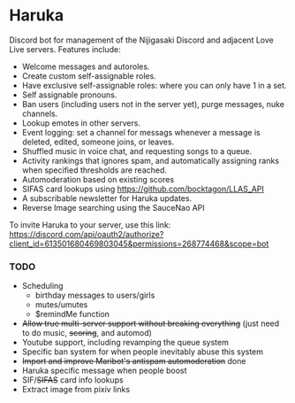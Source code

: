 # Haruka
Discord bot for management of the Nijigasaki Discord and adjacent Love Live servers. Features include:
* Welcome messages and autoroles.
* Create custom self-assignable roles.
* Have exclusive self-assignable roles: where you can only have 1 in a set.
* Self assignable pronouns.
* Ban users (including users not in the server yet), purge messages, nuke channels.
* Lookup emotes in other servers.
* Event logging: set a channel for messags whenever a message is deleted, edited, someone joins, or leaves.
* Shuffled music in voice chat, and requesting songs to a queue.
* Activity rankings that ignores spam, and automatically assigning ranks when specified thresholds are reached. 
* Automoderation based on existing scores
* SIFAS card lookups using https://github.com/bocktagon/LLAS_API
* A subscribable newsletter for Haruka updates.
* Reverse Image searching using the SauceNao API

To invite Haruka to your server, use this link: https://discord.com/api/oauth2/authorize?client_id=613501680469803045&permissions=268774468&scope=bot
### TODO
* Scheduling
  * birthday messages to users/girls
  * mutes/umutes
  * $remindMe function
* <s>Allow true multi-server support without breaking everything</s> (just need to do music, <s>scoring</s>, and automod)
* Youtube support, including revamping the queue system
* Specific ban system for when people inevitably abuse this system
* <s>Import and improve Maribot's antispam automoderation</s> done
* Haruka specific message when people boost
* SIF/<s>SIFAS</s> card info lookups 
* Extract image from pixiv links
